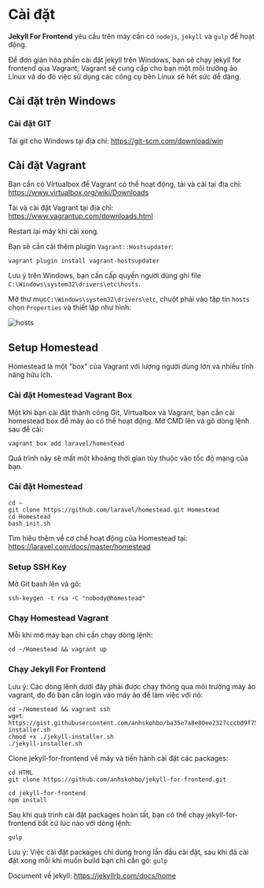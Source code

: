 # Cài đặt 

**Jekyll For Frontend** yêu cầu trên máy cần có `nodejs`, `jekyll` và `gulp` để hoạt động.

Để đơn giản hóa phần cài đặt jekyll trên Windows, bạn sẽ chạy jekyll for frontend qua Vagrant, Vagrant sẽ cung cấp cho bạn một môi trường ảo Linux và do đó việc sử dụng các công cụ bên Linux sẽ hết sức dễ dàng.

## Cài đặt trên Windows

### Cài đặt GIT

Tải git cho Windows tại địa chỉ: https://git-scm.com/download/win

## Cài đặt Vagrant

Bạn cần có Virtualbox để Vagrant có thể hoạt động, tải và cài tại địa chỉ: https://www.virtualbox.org/wiki/Downloads

Tải và cài đặt Vagrant tại địa chỉ: https://www.vagrantup.com/downloads.html

Restart lại máy khi cài xong.

Bạn sẽ cần cài thêm plugin `Vagrant::Hostsupdater`:

```
vagrant plugin install vagrant-hostsupdater
```

Lưu ý trên Windows, bạn cần cấp quyền người dùng ghi file `C:\Windows\system32\drivers\etc\hosts`.

Mở thư mục`C:\Windows\system32\drivers\etc`, chuột phải vào tập tin `hosts` chọn `Properties` và thiết lập như hình:

![hosts](https://cloud.githubusercontent.com/assets/153285/14584788/74a71dfe-0427-11e6-919e-04b54d68ac23.png)

## Setup Homestead 

Homestead là một "box" của Vagrant với lượng người dùng lớn và nhiều tính năng hữu ích.

### Cài đặt Homestead Vagrant Box

Một khi bạn cài đặt thành công Git, Virtualbox và Vagrant, bạn cần cài homestead box để máy ảo có thể hoạt động. Mở CMD lên và gõ dòng lệnh sau để cài:

```
vagrant box add laravel/homestead
```

Quá trình này sẽ mất một khoảng thời gian tùy thuộc vào tốc độ mạng của bạn.

### Cài đặt Homestead 

```
cd ~
git clone https://github.com/laravel/homestead.git Homestead
cd Homestead
bash init.sh
```

Tìm hiêu thêm về cơ chế hoạt động của Homestead tại: https://laravel.com/docs/master/homestead

### Setup SSH Key

Mở Git bash lên và gõ:

```
ssh-keygen -t rsa -C "nobody@homestead"
```

### Chạy Homestead Vagrant 

Mỗi khi mở máy bạn chỉ cần chạy dòng lệnh:

```
cd ~/Homestead && vagrant up
```

### Chạy Jekyll For Frontend 

Lưu ý: Các dòng lệnh dưới đây phải được chạy thông qua môi trường máy ảo vagrant, do đó bạn cần login vào máy ảo để làm việc với nó:

```
cd ~/Homestead && vagrant ssh
wget https://gist.githubusercontent.com/anhskohbo/ba35e7a8e80ee2327cccbd9f75a2ce64/raw/14160fafed2b7785bcfd325357d0602052963e39/jekyll-installer.sh
chmod +x ./jekyll-installer.sh
./jekyll-installer.sh
```

Clone jekyll-for-frontend về máy và tiến hành cài đặt các packages:

```
cd HTML
git clone https://github.com/anhskohbo/jekyll-for-frontend.git

cd jekyll-for-frontend
npm install
```

Sau khi quá trình cài đặt packages hoàn tất, bạn có thể chạy jekyll-for-frontend bất cứ lúc nào với dòng lệnh:

```
gulp
```

Lưu ý: Việc cài đặt packages chỉ dùng trong lần đầu cài đặt, sau khi đã cài đặt xong mỗi khi muốn build bạn chỉ cần gõ: `gulp`

Document về jekyll: https://jekyllrb.com/docs/home
